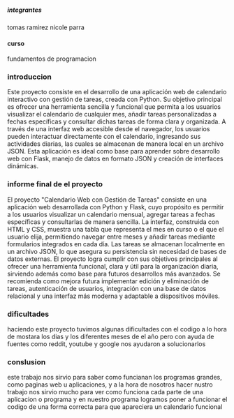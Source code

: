 ##### integrantes 
tomas ramirez 
nicole parra 
#### curso
fundamentos de programacion 
### introduccion
Este proyecto consiste en el desarrollo de una aplicación web de calendario interactivo con gestión de tareas, creada con Python. Su objetivo principal es ofrecer una herramienta sencilla y funcional que permita a los usuarios visualizar el calendario de cualquier mes, añadir tareas personalizadas a fechas específicas y consultar dichas tareas de forma clara y organizada. A través de una interfaz web accesible desde el navegador, los usuarios pueden interactuar directamente con el calendario, ingresando sus actividades diarias, las cuales se almacenan de manera local en un archivo JSON. Esta aplicación es ideal como base para aprender sobre desarrollo web con Flask, manejo de datos en formato JSON y creación de interfaces dinámicas.
### informe final de el proyecto
El proyecto "Calendario Web con Gestión de Tareas" consiste en una aplicación web desarrollada con Python y Flask, cuyo propósito es permitir a los usuarios visualizar un calendario mensual, agregar tareas a fechas específicas y consultarlas de manera sencilla. La interfaz, construida con HTML y CSS, muestra una tabla que representa el mes en curso o el que el usuario elija, permitiendo navegar entre meses y añadir tareas mediante formularios integrados en cada día. Las tareas se almacenan localmente en un archivo JSON, lo que asegura su persistencia sin necesidad de bases de datos externas. El proyecto logra cumplir con sus objetivos principales al ofrecer una herramienta funcional, clara y útil para la organización diaria, sirviendo además como base para futuros desarrollos más avanzados. Se recomienda como mejora futura implementar edición y eliminación de tareas, autenticación de usuarios, integración con una base de datos relacional y una interfaz más moderna y adaptable a dispositivos móviles.     
### dificultades 
haciendo este proyecto tuvimos algunas dificultades con el codigo a lo hora de mostara los dias y los diferentes meses de el año pero con ayuda de fuentes como reddit, youtube y google nos ayudaron a solucionarlos 
### conslusion 
este trabajo nos sirvio para saber como funcianan los programas grandes, como paginas web u aplicaciones, y a la hora de nosotros hacer nustro trabajo nos sirvio mucho para ver como funciona cada parte de una aplicacion o programa y en nuestro programa logramos poner a funcionar el codigo de una forma correcta para que apareciera un calendario funcional